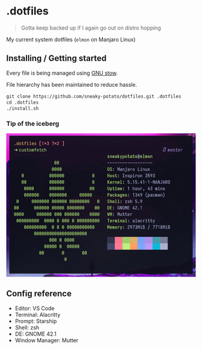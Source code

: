 # .dotfiles

>Gotta keep backed up if I again go out on distro hopping

My current system dotfiles (```elmon``` on Manjaro Linux)

## Installing / Getting started

Every file is being managed using [GNU stow](https://www.gnu.org/software/stow/).

File hierarchy has been maintained to reduce hassle.

```shell
git clone https://github.com/sneaky-potato/dotfiles.git .dotfiles
cd .dotfiles
./install.sh
```

### Tip of the iceberg

![snap](./assets/snap.png)

## Config reference

- Editor: VS Code
- Terminal: Alacritty
- Prompt: Starship
- Shell: zsh
- DE: GNOME 42.1
- Window Manager: Mutter
